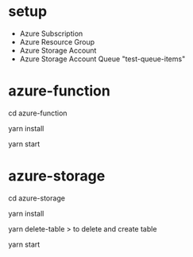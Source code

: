 # setup

- Azure Subscription
- Azure Resource Group
- Azure Storage Account
- Azure Storage Account Queue "test-queue-items"

# azure-function

cd azure-function

yarn install

yarn start

# azure-storage

cd azure-storage

yarn install

yarn delete-table > to delete and create table

yarn start

